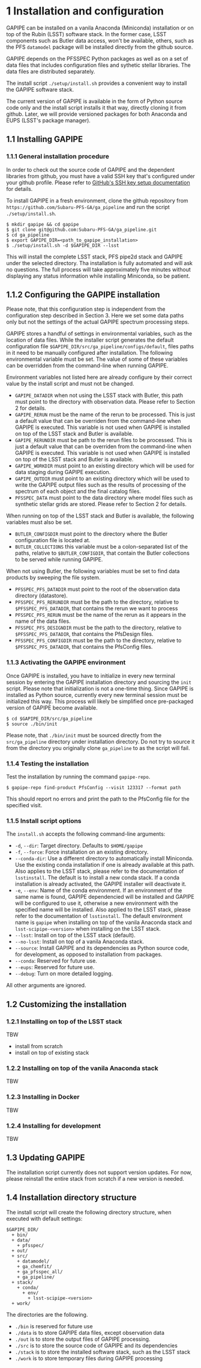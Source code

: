 # 1 Installation and configuration

GAPIPE can be installed on a vanila Anaconda (Miniconda) installation or on top of the Rubin (LSST) software stack. In the former case, LSST components such as Butler data access, won't be available, others, such as the PFS `datamodel` package will be installed directly from the github source.

GAPIPE depends on the PFSSPEC Python packages as well as on a set of data files that includes configuration files and sythetic stellar libraries. The data files are distributed separately.

The install script `./setup/install.sh` provides a convenient way to install the GAPIPE software stack.

The current version of GAPIPE is available in the form of Python source code only and the install script installs it that way, directly cloning it from github. Later, we will provide versioned packages for both Anaconda and EUPS (LSST's package manager).

## 1.1 Installing GAPIPE

### 1.1.1 General installation procedure

In order to check out the source code of GAPIPE and the dependent libraries from github, you must have a valid SSH key that's configured under your github profile. Please refer to [GitHub's SSH key setup documentation](https://docs.github.com/en/authentication/connecting-to-github-with-ssh/about-ssh) for details.

To install GAPIPE in a fresh environment, clone the github repository from `https://github.com/Subaru-PFS-GA/ga_pipeline` and run the script `./setup/install.sh`.

    $ mkdir gapipe && cd gapipe
    $ git clone git@github.com:Subaru-PFS-GA/ga_pipeline.git
    $ cd ga_pipeline
    $ export GAPIPE_DIR=<path_to_gapipe_installation>
    $ ./setup/install.sh -d $GAPIPE_DIR --lsst

This will install the complete LSST stack, PFS pipe2d stack and GAPIPE under the selected directory. Tha installation is fully automated and will ask no questions. The full process will take approximately five minutes without displaying any status information while installing Miniconda, so be patient.

## 1.1.2 Configuring the GAPIPE installation

Please note, that this configuration step is independent from the configuration step described in Section 3. Here we set some data paths only but not the settings of the actual GAPIPE spectrum processing steps.

GAPIPE stores a handful of settings in environmental variables, such as the location of data files. While the installer script generates the default configuration file `$GAPIPE_DIR/src/ga_pipeline/configs/default`, files paths in it need to be manually configured after installation. The following environmental variable must be set. The value of some of these variables can be overridden from the command-line when running GAPIPE.

Environment variables not listed here are already configure by their correct value by the install script and must not be changed.

* `GAPIPE_DATADIR` when not using the LSST stack with Butler, this path must point to the directory with observation data. Please refer to Section 2 for details.
* `GAPIPE_RERUN` must be the name of the rerun to be processed. This is just a default value that can be overriden from the command-line when GAPIPE is executed. This variable is not used when GAPIPE is installed on top of the LSST stack and Butler is available.
* `GAPIPE_RERUNDIR` must be path to the rerun files to be processed. This is just a default value that can be overriden from the command-line when GAPIPE is executed. This variable is not used when GAPIPE is installed on top of the LSST stack and Butler is available.
* `GAPIPE_WORKDIR` must point to an existing directory which will be used for data staging during GAPIPE execution.
* `GAPIPE_OUTDIR` must point to an existing directory which will be used to write the GAPIPE output files such as the results of processing of the spectrum of each object and the final catalog files.
* `PFSSPEC_DATA`  must point to the data directory where model files such as synthetic stellar grids are stored. Please refer to Section 2 for details.

When running on top of the LSST stack and Butler is available, the following variables must also be set.

* `BUTLER_CONFIGDIR` must point to the directory where the Butler configuration file is located at.
* `BUTLER_COLLECTIONS` this variable must be a colon-separated list of the paths, relative to `$BUTLER_CONFIGDIR`, that contain the Butler collections to be served while running GAPIPE.

When not using Butler, the following variables must be set to find data products by sweeping the file system.

* `PFSSPEC_PFS_DATADIR` must point to the root of the observation data directory (datastore).
* `PFSSPEC_PFS_RERUNDIR` must be the path to the directory, relative to `$PFSSPEC_PFS_DATADIR`, that contains the rerun we want to process
* `PFSSPEC_PFS_RERUN` must be the name of the rerun as it appears in the name of the data files.
* `PFSSPEC_PFS_DESIGNDIR` must be the path to the directory, relative to `$PFSSPEC_PFS_DATADIR`, that contains the PfsDesign files.
* `PFSSPEC_PFS_CONFIGDIR` must be the path to the directory, relative to `$PFSSPEC_PFS_DATADIR`, that contains the PfsConfig files.

### 1.1.3 Activating the GAPIPE environment

Once GAPIPE is installed, you have to initialize in every new terminal session by entering the GAPIPE installation directory and sourcing the `init` script. Please note that initialization is not a one-time thing. Since GAPIPE is installed as Python source, currently every new terminal session must be initialized this way. This process will likely be simplified once pre-packaged version of GAPIPE become available.

    $ cd $GAPIPE_DIR/src/ga_pipeline
    $ source ./bin/init

Please note, that `./bin/init` must be sourced directly from the `src/ga_pipeline` directory under installation directory. Do not try to source it from the directory you originally clone `ga_pipeline` to as the script will fail.

### 1.1.4 Testing the installation

Test the installation by running the command `gapipe-repo`.

    $ gapipe-repo find-product PfsConfig --visit 123317 --format path

This should report no errors and print the path to the PfsConfig file for the specified visit.

### 1.1.5 Install script options

The `install.sh` accepts the following command-line arguments:

* `-d`, `--dir`: Target directory. Defaults to `$HOME/gapipe`
* `-f`, `--force`: Force installation on an existing directory.
* `--conda-dir`: Use a different directory to automatically install Miniconda. Use the existing conda installation if one is already available at this path. Also applies to the LSST stack, please refer to the documentation of `lsstinstall`. The default is to install a new conda stack. If a conda installation is already activated, the GAPIPE installer will deactivate it.
* `-e`, `--env`: Name of the conda environment. If an environment of the same name is found, GAPIPE dependencied will be installed and GAPIPE will be configured to use it, otherwise a new environment with the specified name will be installed. Also applied to the LSST stack, please refer to the documentation of `lsstinstall`. The default environment name is `gapipe` when installing on top of the vanila Anaconda stack and `lsst-scipipe-<version>` when installing on the LSST stack.
* `--lsst`: Install on top of the LSST stack (default).
* `--no-lsst`: Install on top of a vanila Anaconda stack.
* `--source`: Install GAPIPE and its dependencies as Python source code, for development, as opposed to installation from packages.
* `--conda`: Reserved for future use.
* `--eups`: Reserved for future use.
* `--debug`: Turn on more detailed logging.

All other arguments are ignored.

## 1.2 Customizing the installation

### 1.2.1 Installing on top of the LSST stack

TBW

- install from scratch
- install on top of existing stack

### 1.2.2 Installing on top of the vanila Anaconda stack

TBW

### 1.2.3 Installing in Docker

TBW

### 1.2.4 Installing for development

TBW

## 1.3 Updating GAPIPE

The installation script currently does not support version updates. For now, please reinstall the entire stack from scratch if a new version is needed.

## 1.4 Installation directory structure

The install script will create the following directory structure, when executed with default settings:

```
$GAPIPE_DIR/
  + bin/
  + data/
    + pfsspec/
  + out/
  + src/
    + datamodel/
    + ga_chemfit/
    + ga_pfsspec_all/
    + ga_pipeline/
  + stack/
    + conda/
      + env/
        + lsst-scipipe-<version>
  + work/
```

The directories are the following.

* `./bin` is reserved for future use
* `./data` is to store GAPIPE data files, except observation data
* `./out` is to store the output files of GAPIPE processing.
* `./src` is to store the source code of GAPIPE and its dependencies
* `./stack` is to store the installed software stack, such as the LSST stack
* `./work` is to store temporary files during GAPIPE processing
